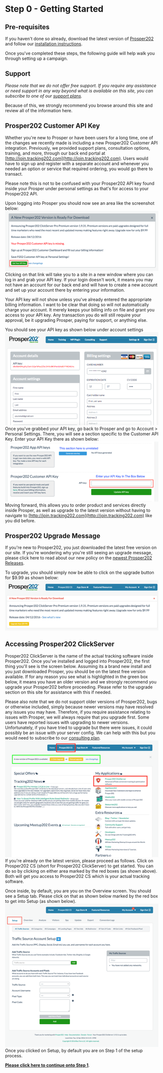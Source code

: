 # Step 0 - Getting Started

## Pre-requisites

If you haven't done so already, download the latest version of [Prosper202](https://my.tracking202.com/) and follow our [installation instructions](00-installation.md). 

Once you've completed these steps, the following guide will help walk you through setting up a campaign.

## Support

*Please note that we do not offer free support. If you require any assistance or need support in any way beyond what is available on this site, you can subscribe to one of our [support plans](http://join.tracking202.com).* 

Because of this, we strongly recommend you browse around this site and review all of the information here.

## Prosper202 Customer API Key

Whether you're new to Prosper or have been users for a long time, one of the changes we recently made is including a new Prosper202 Customer API integration. Previously, we provided support plans, consultation options, training, and more, through our back end portal at [http://join.tracking202.com](http://join.tracking202.com). Users would have to sign up and register with a separate account and whenever you needed an option or service that required ordering, you would go there to transact.

Please note this is not to be confused with your Prosper202 API key found inside your Prosper under personal settings as that's for access to your Prosper202 API.

Upon logging into Prosper you should now see an area like the screenshot below:
![Screen Shot 2016-04-14 at 10.55.39 AM.png](../images/step-0-1.png)
Clicking on that link will take you to a site in a new window where you can log in and grab your API key. If your login doesn't work, it means you may not have an account for our back end and will have to create a new account and set up your account there by entering your information. 

Your API key will not show unless you've already entered the appropriate billing information. I want to be clear that doing so will not automatically charge your account. It merely keeps your billing info on file and grant you access to your API key. Any transaction you do will still require your approval, be it upgrading Prosper, paying for support, or anything else.

You should see your API key as shown below under account settings
![screen_shot_2016-04-15_at_08.46.27.png](../images/step-0-2.png)
Once you've grabbed your API key, go back to Prosper and go to Account > Personal Settings. There, you will see a section specific to the Customer API Key. Enter your API Key there as shown below:
![Screen Shot 2016-04-14 at 11.10.26 AM.png](../images/step-0-3.png)
Moving forward, this allows you to order product and services directly inside Prosper, as well as upgrade to the latest version without having to navigate to [http://join.tracking202.com](http://join.tracking202.com) like you did before. 

## Prosper202 Upgrade Message

If you're new to Prosper202, you just downloaded the latest free version on our site. If you're wondering why you're still seeing an upgrade message, please click here to read about our new policy on the [newest Prosper202 Releases](http://prosper.tracking202.com/blog/new-prosper202-releases-and-policy-change).

To upgrade, you should simply now be able to click on the upgrade button for $9.99 as shown below:
![00000671.png](../images/step-0-4.png)
## Accessing Prosper202 ClickServer

Prosper202 ClickServer is the name of the actual tracking software inside Prosper202. Once you've installed and logged into Prosper202, the first thing you'll see is the screen below. Assuming its a brand new install and you just downloaded Prosper, you should be on the latest free version available. If for any reason you see what is highlighted in the green box below, it means you have an older version and we strongly recommend you upgrade your Prosper202 before proceeding. Please refer to the upgrade section on this site for assistance with this if needed. 

Please also note that we do not support older versions of Prosper202, bugs or otherwise included, simply because newer versions may have resolved any issues you may have. Therefore, if you require assistance relating to issues with Prosper, we will always require that you upgrade first. Some users have reported issues with upgrading to newer versions. Unfortunately, if you have tried to upgrade but there were issues, it could possibly be an issue with your server config. We can help with this but you would need to subscribe to our [consulting plan](http://join.tracking202.com).
![step0.png](../images/step-0-5.png)
If you're already on the latest version, please proceed as follows. Click on Prosper202 CS (short for Prosper202 ClickServer) to get started. You can do so by clicking on either area marked by the red boxes (as shown above). Both will get you access to Prosper202 CS which is your actual tracking software.

Once inside, by default, you are you on the Overview screen. You should see a Setup tab. Please click on that as shown below marked by the red box to get into Setup (as shown below).
![Step00.png](../images/step-0-6.png)
Once you clicked on Setup, by default you are on Step 1 of the setup process. 

**[Please click here to continue onto Step 1](02-step-1.md)**.
